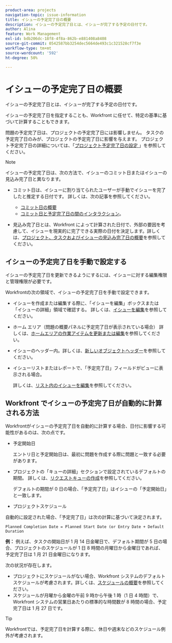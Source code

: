 ```yaml
---
product-area: projects
navigation-topic: issue-information
title: イシューの予定完了日の概要
description: イシューの予定完了日とは、イシューが完了する予定の日付です。
author: Alina
feature: Work Management
exl-id: bdb206dc-18f8-4f8a-862b-e881408a8408
source-git-commit: 0542587bb3254dec5664de493c1c321528cf7f3e
workflow-type: tm+mt
source-wordcount: '592'
ht-degree: 50%

---
```


# イシューの予定完了日の概要

<!--Audited: 08/2025-->

イシューの予定完了日とは、イシューが完了する予定の日付です。

イシューの予定完了日を指定することも、Workfront に任せて、特定の基準に基づいて計算することもできます。

問題の予定完了日は、プロジェクトの予定完了日には影響しません。 タスクの予定完了日のみが、プロジェクトの予定完了日に影響を与えます。 プロジェクト予定完了日の詳細については、「[&#x200B; プロジェクト予定完了日の設定 &#x200B;](../../../manage-work/projects/planning-a-project/project-planned-completion-date.md)」を参照してください。

>[!NOTE]
>
>イシューの予定完了日は、次の方法で、イシューのコミット日またはイシューの見込み完了日と異なります。
>
>* コミット日は、イシューに割り当てられたユーザーが手動でイシューを完了したと推定する日付です。 詳しくは、次の記事を参照してください。
>
>   * [コミット日の概要](../../../manage-work/projects/updating-work-in-a-project/overview-of-commit-dates.md)
>   * [コミット日と予定完了日の間のインタラクション](../../../manage-work/projects/updating-work-in-a-project/interactions-between-commit-and-planned-completion-dates.md)。
>
>* 見込み完了日とは、Workfront によって計算された日付で、外部の要因を考慮して、イシューを現実的に完了できる実際の日付を決定します。詳しくは、[プロジェクト、タスクおよびイシューの見込み完了日の概要](../../../manage-work/projects/planning-a-project/project-projected-completion-date.md)を参照してください。
>

## イシューの予定完了日を手動で設定する

イシューの予定完了日を更新できるようにするには、イシューに対する編集権限と管理権限が必要です。

Workfrontの次の領域で、イシューの予定完了日を手動で設定できます。

* イシューを作成または編集する際に、「イシューを編集」ボックスまたは「イシューの詳細」領域で確認する。 詳しくは、[イシューを編集](../../../manage-work/issues/manage-issues/edit-issues.md)を参照してください。
* ホーム エリア（問題の概要パネルに予定完了日が表示されている場合） 詳しくは、[ホームエリアの作業アイテムを更新または編集](../../../workfront-basics/using-home/using-the-home-area/update-and-edit-work-item-home.md)を参照してください。
* イシューのヘッダー内。詳しくは、[新しいオブジェクトヘッダー](../../../workfront-basics/the-new-workfront-experience/new-object-headers.md)を参照してください。
* イシューリストまたはレポートで、「予定完了日」フィールドがビューに表示される場合。

  詳しくは、[リスト内のイシューを編集](../../../manage-work/issues/manage-issues/edit-issues-in-a-list.md)を参照してください。

## Workfront でイシューの予定完了日が自動的に計算される方法

Workfrontがイシューの予定完了日を自動的に計算する場合、日付に影響する可能性があるのは、次の点です。

* 予定開始日

  エントリ日と予定開始日は、最初に問題を作成する際に問題と一致する必要があります。

* プロジェクトの「キューの詳細」セクションで設定されているデフォルトの期間。 詳しくは、[リクエストキューの作成](../../../manage-work/requests/create-and-manage-request-queues/create-request-queue.md)を参照してください。

  デフォルトの期間が 0 日の場合、「予定完了日」はイシューの「予定開始日」と一致します。

* プロジェクトスケジュール

自動的に設定された場合、「予定完了日」は次の計算に基づいて決定されます。

```
Planned Completion Date = Planned Start Date (or Entry Date + Default Duration
```

**例：** 例えば、タスクの開始日が 1 月 14 日金曜日で、デフォルト期間が 5 日の場合、プロジェクトのスケジュールが 1 日 8 時間の月曜日から金曜日であれば、予定完了日は 1 月 21 日金曜日になります。

次の状況が存在します。

* プロジェクトにスケジュールがない場合、Workfront システムのデフォルトスケジュールが考慮されます。詳しくは、[スケジュールの概要](../../../administration-and-setup/set-up-workfront/configure-timesheets-schedules/schedules-overview.md)を参照してください。
* スケジュールが月曜から金曜の午前 9 時から午後 1 時（1 日 4 時間）で、Workfront システムの営業日あたりの標準的な時間数が 8 時間の場合、予定完了日は 1 月 27 日です。

>[!TIP]
>
>Workfrontでは、予定完了日を計算する際に、休日や週末などのスケジュール例外が考慮されます。


